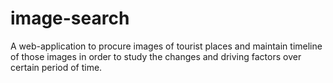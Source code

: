 # image-search
A web-application to procure images of tourist places and maintain timeline of those images in order to study the changes and driving factors over certain period of time.
